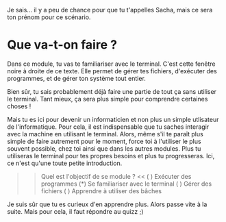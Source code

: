 
Je sais... il y a peu de chance pour que tu t'appelles Sacha, mais ce sera ton prénom pour ce scénario.

# Que va-t-on faire ?

Dans ce module, tu vas te familiariser avec le terminal. C'est cette fenêtre noire à droite de ce texte. Elle permet de gérer tes fichiers, d'exécuter des programmes, et de gérer ton système tout entier.

Bien sûr, tu sais probablement déjà faire une partie de tout ça sans utiliser le terminal. Tant mieux, ça sera plus simple pour comprendre certaines choses !

Mais tu es ici pour devenir un informaticien et non plus un simple utlisateur de l'informatique. Pour cela, il est indispensable que tu saches interagir avec la machine en utilisant le terminal. Alors, même s'il te paraît plus simple de faire autrement pour le moment, force toi à l'utiliser le plus souvent possible, chez toi ainsi que dans les autres modules. Plus tu utiliseras le terminal pour tes propres besoins et plus tu progresseras. Ici, ce n'est qu'une toute petite introduction.

>> Quel est l'objectif de se module ?  <<
( ) Exécuter des programmes
(*) Se familiariser avec le terminal
( ) Gérer des fichiers
( ) Apprendre à utiliser des bâches


Je suis sûr que tu es curieux d'en apprendre plus. Alors passe vite à la suite.
Mais pour cela, il faut répondre au quizz ;)
